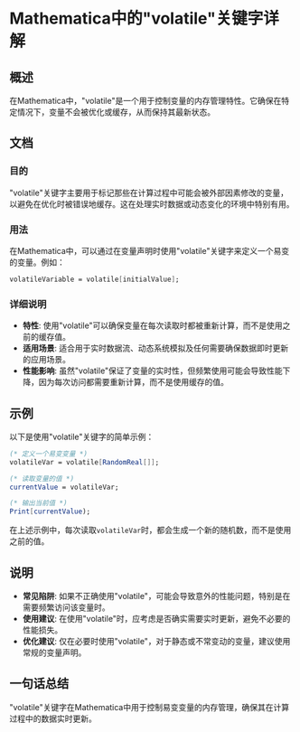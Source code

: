 <!--
Meta Description: # Mathematica中的"volatile"关键字详解 ## 概述 在Mathematica中，"volatile"是一个用于控制变量的内存管理特性。它确保在特定情况下，变量不会被优化或缓存，从而保持其最新状态。 ## 文档 ### 目的 "volatile"关键字主要用于标记那些在计算过程中...
Meta Keywords: volatile, volatilevar, 在mathematica中, mathematica, currentvalue
-->

# Mathematica中的"volatile"关键字详解

## 概述
在Mathematica中，"volatile"是一个用于控制变量的内存管理特性。它确保在特定情况下，变量不会被优化或缓存，从而保持其最新状态。

## 文档
### 目的
"volatile"关键字主要用于标记那些在计算过程中可能会被外部因素修改的变量，以避免在优化时被错误地缓存。这在处理实时数据或动态变化的环境中特别有用。

### 用法
在Mathematica中，可以通过在变量声明时使用"volatile"关键字来定义一个易变的变量。例如：

```mathematica
volatileVariable = volatile[initialValue];
```

### 详细说明
- **特性**: 使用"volatile"可以确保变量在每次读取时都被重新计算，而不是使用之前的缓存值。
- **适用场景**: 适合用于实时数据流、动态系统模拟及任何需要确保数据即时更新的应用场景。
- **性能影响**: 虽然"volatile"保证了变量的实时性，但频繁使用可能会导致性能下降，因为每次访问都需要重新计算，而不是使用缓存的值。

## 示例
以下是使用"volatile"关键字的简单示例：

```mathematica
(* 定义一个易变变量 *)
volatileVar = volatile[RandomReal[]];

(* 读取变量的值 *)
currentValue = volatileVar;

(* 输出当前值 *)
Print[currentValue); 
```

在上述示例中，每次读取`volatileVar`时，都会生成一个新的随机数，而不是使用之前的值。

## 说明
- **常见陷阱**: 如果不正确使用"volatile"，可能会导致意外的性能问题，特别是在需要频繁访问该变量时。
- **使用建议**: 在使用"volatile"时，应考虑是否确实需要实时更新，避免不必要的性能损失。
- **优化建议**: 仅在必要时使用"volatile"，对于静态或不常变动的变量，建议使用常规的变量声明。

## 一句话总结
"volatile"关键字在Mathematica中用于控制易变变量的内存管理，确保其在计算过程中的数据实时更新。